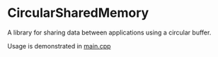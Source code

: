 # CircularSharedMemory
A library for sharing data between applications using a circular buffer.

Usage is demonstrated in [main.cpp](../master/SharedMemory/main.cpp)
